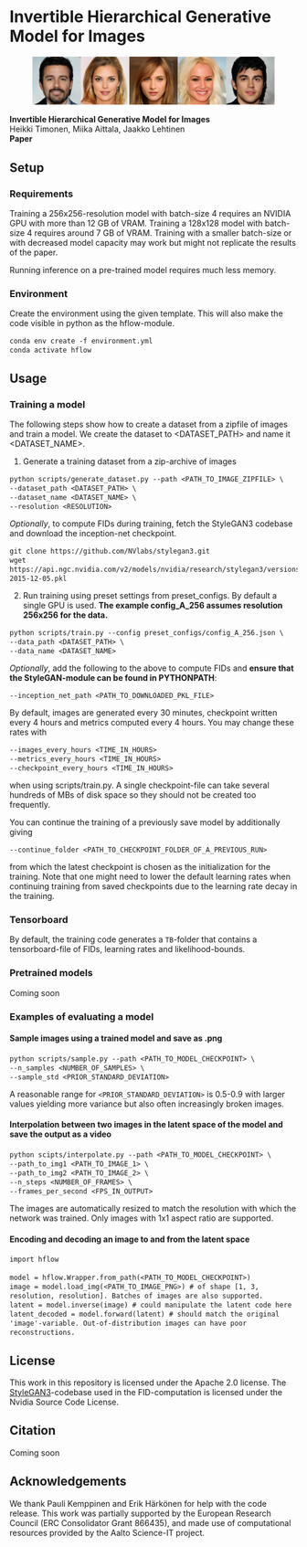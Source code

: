 # Invertible Hierarchical Generative Model for Images


<figure>
    <p align="center">
        <img width="1200" src="assets/curated.png">
        <br>
    </p>
</figure>

__Invertible Hierarchical Generative Model for Images__ \
Heikki Timonen, Miika Aittala, Jaakko Lehtinen \
__Paper__

## Setup

### Requirements
Training a 256x256-resolution model with batch-size 4 requires an NVIDIA GPU with more than 12 GB of VRAM. Training a 128x128 model with batch-size 4 requires around 7 GB of VRAM. Training with a smaller batch-size or with decreased model capacity may work but might not replicate the results of the paper.

Running inference on a pre-trained model requires much less memory.

### Environment
Create the environment using the given template. This will also make the code visible in python as the hflow-module.

```
conda env create -f environment.yml
conda activate hflow
```


## Usage

### Training a model
The following steps show how to create a dataset from a zipfile of images and train a model. We create the dataset to <DATASET_PATH> and name it <DATASET_NAME>. 

1. Generate a training dataset from a zip-archive of images

```
python scripts/generate_dataset.py --path <PATH_TO_IMAGE_ZIPFILE> \
--dataset_path <DATASET_PATH> \ 
--dataset_name <DATASET_NAME> \
--resolution <RESOLUTION>
```

_Optionally_, to compute FIDs during training, fetch the StyleGAN3 codebase and download the inception-net checkpoint. 

```
git clone https://github.com/NVlabs/stylegan3.git
wget https://api.ngc.nvidia.com/v2/models/nvidia/research/stylegan3/versions/1/files/metrics/inception-2015-12-05.pkl
```


2. Run training using preset settings from preset_configs. By default a single GPU is used. __The example config_A_256 assumes resolution 256x256 for the data.__

```
python scripts/train.py --config preset_configs/config_A_256.json \
--data_path <DATASET_PATH> \
--data_name <DATASET_NAME>
```

_Optionally_, add the following to the above to compute FIDs and __ensure that the StyleGAN-module can be found in PYTHONPATH__:
```
--inception_net_path <PATH_TO_DOWNLOADED_PKL_FILE>
```

By default, images are generated every 30 minutes, checkpoint written every 4 hours and metrics computed every 4 hours. You may change these rates with

```
--images_every_hours <TIME_IN_HOURS>
--metrics_every_hours <TIME_IN_HOURS>
--checkpoint_every_hours <TIME_IN_HOURS>
```
when using scripts/train.py. A single checkpoint-file can take several hundreds of MBs of disk space so they should not be created too frequently.
 
 You can continue the training of a previously save model by additionally giving
 ```
--continue_folder <PATH_TO_CHECKPOINT_FOLDER_OF_A_PREVIOUS_RUN>
 ```
 from which the latest checkpoint is chosen as the initialization for the training. Note that one might need to lower the default learning rates when continuing training from saved checkpoints due to the learning rate decay in the training.

### Tensorboard
By default, the training code generates a `TB`-folder that contains a tensorboard-file of FIDs, learning rates and likelihood-bounds.


### Pretrained models
Coming soon


### Examples of evaluating a model

#### Sample images using a trained model and save as .png

```
python scripts/sample.py --path <PATH_TO_MODEL_CHECKPOINT> \
--n_samples <NUMBER_OF_SAMPLES> \
--sample_std <PRIOR_STANDARD_DEVIATION>
```
A reasonable range for `<PRIOR_STANDARD_DEVIATION>` is 0.5-0.9 with larger values yielding more variance but also often increasingly broken images.

#### Interpolation between two images in the latent space of the model and save the output as a video
```
python scipts/interpolate.py --path <PATH_TO_MODEL_CHECKPOINT> \
--path_to_img1 <PATH_TO_IMAGE_1> \
--path_to_img2 <PATH_TO_IMAGE_2> \
--n_steps <NUMBER_OF_FRAMES> \
--frames_per_second <FPS_IN_OUTPUT>
```
The images are automatically resized to match the resolution with which the network was trained. Only images with 1x1 aspect ratio are supported.

#### Encoding and decoding an image to and from the latent space

```
import hflow

model = hflow.Wrapper.from_path(<PATH_TO_MODEL_CHECKPOINT>)
image = model.load_img(<PATH_TO_IMAGE_PNG>) # of shape [1, 3, resolution, resolution]. Batches of images are also supported.
latent = model.inverse(image) # could manipulate the latent code here
latent_decoded = model.forward(latent) # should match the original 'image'-variable. Out-of-distribution images can have poor reconstructions.
```




## License
This work in this repository is licensed under the Apache 2.0 license. The [StyleGAN3](https://github.com/NVlabs/stylegan3)-codebase used in the FID-computation is licensed under the Nvidia Source Code License.


## Citation
Coming soon


## Acknowledgements
We thank Pauli Kemppinen and Erik Härkönen for help with the code release. This work was partially supported by the European Research Council (ERC Consolidator Grant 866435), and made use of computational resources provided by the Aalto Science-IT project.

